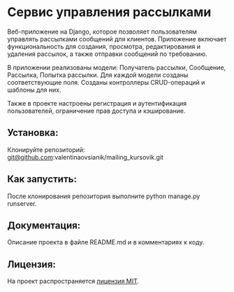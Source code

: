 # Сервис управления рассылками

Веб-приложение на Django, которое позволяет пользователям управлять рассылками сообщений для клиентов. Приложение включает функциональность для создания, просмотра, редактирования и удаления рассылок, а также отправки сообщений по требованию.

В приложении реализованы модели: Получатель рассылки, Сообщение, Рассылка, Попытка рассылки. Для каждой модели созданы соответствующие поля. Созданы контроллеры СRUD-операций и шаблоны для них.

Также в  проекте настроены регистрация и аутентификация пользователей, ограничение прав доступа и кэширование.


## Установка:
Клонируйте репозиторий:
git@github.com:valentinaovsianik/mailing_kursovik.git


## Как запустить:
После клонирования репозитория выполните python manage.py runserver.


## Документация:
Описание проекта в файле README.md и в комментариях к коду.


## Лицензия:
На проект распространяется [лицензия MIT](LICENSE).